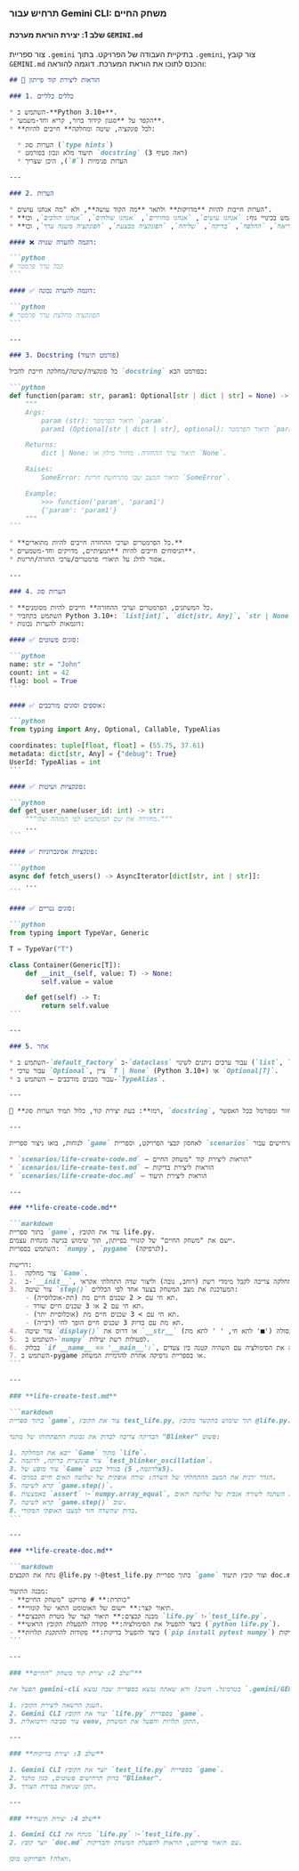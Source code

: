 ### **תרחיש עבור Gemini CLI: משחק החיים**

#### **שלב 1: יצירת הוראת מערכת `GEMINI.md`**

צור ספריית `.gemini` בתיקיית העבודה של הפרויקט. בתוך `.gemini`, צור קובץ `GEMINI.md` והכנס לתוכו את הוראת המערכת. דוגמה להוראה:

````markdown
## 📘 הוראות ליצירת קוד פייתון

### 1. כללים כלליים

* השתמש ב-**Python 3.10+**.
* הקפד על **סגנון קידוד ברור, קריא וחד-משמעי**.
* **לכל פונקציה, שיטה ומחלקה** חייבים להיות:

  * הערות סוג (`type hints`)
  * תיעוד מלא ונכון בפורמט `docstring` (ראה סעיף 3)
  * הערות פנימיות (`#`), היכן שצריך

---

### 2. הערות

* הערות חייבות להיות **מדויקות** ולתאר **מה הקוד עושה**, ולא "מה אנחנו עושים".
* **אסור** להשתמש בכינויי גוף: `אנחנו עושים`, `אנחנו מחזירים`, `אנחנו שולחים`, `אנחנו הולכים`, וכו'.
* **מותר** רק במונחים: `חילוץ`, `ביצוע`, `קריאה`, `החלפה`, `בדיקה`, `שליחה`, `הפונקציה מבצעת`, `הפונקציה משנה ערך`, וכו'.

#### ❌ דוגמה להערה שגויה:

```python
# קבל ערך פרמטר
```

#### ✅ דוגמה להערה נכונה:

```python
# הפונקציה מחלצת ערך פרמטר
```

---

### 3. Docstring (פורמט תיעוד)

כל פונקציה/שיטה/מחלקה חייבת להכיל `docstring` בפורמט הבא:

```python
def function(param: str, param1: Optional[str | dict | str] = None) -> dict | None:
    """
    Args:
        param (str): תיאור הפרמטר `param`.
        param1 (Optional[str | dict | str], optional): תיאור הפרמטר `param1`. ברירת מחדל `None`.

    Returns:
        dict | None: תיאור ערך ההחזרה. מחזיר מילון או `None`.

    Raises:
        SomeError: תיאור המצב שבו מתרחשת חריגת `SomeError`.

    Example:
        >>> function('param', 'param1')
        {'param': 'param1'}
    """
```

* **כל הפרמטרים וערכי ההחזרה חייבים להיות מתוארים.**
* הניסוחים חייבים להיות **תמציתיים, מדויקים וחד-משמעיים**.
* אסור לדלג על תיאורי פרמטרים/ערכי החזרה/חריגות.

---

### 4. הערות סוג

* **כל המשתנים, הפרמטרים וערכי ההחזרה** חייבים להיות מסומנים.
* השתמש בתחביר Python 3.10+: `list[int]`, `dict[str, Any]`, `str | None`, וכו'.
* דוגמאות להערות נכונות:

#### ✅ סוגים פשוטים:

```python
name: str = "John"
count: int = 42
flag: bool = True
```

#### ✅ אוספים וסוגים מורכבים:

```python
from typing import Any, Optional, Callable, TypeAlias

coordinates: tuple[float, float] = (55.75, 37.61)
metadata: dict[str, Any] = {"debug": True}
UserId: TypeAlias = int
```

#### ✅ פונקציות ושיטות:

```python
def get_user_name(user_id: int) -> str:
    """מחזירה את שם המשתמש לפי המזהה שלו."""
    ...
```

#### ✅ פונקציות אסינכרוניות:

```python
async def fetch_users() -> AsyncIterator[dict[str, int | str]]:
    ...
```

#### ✅ סוגים גנריים:

```python
from typing import TypeVar, Generic

T = TypeVar("T")

class Container(Generic[T]):
    def __init__(self, value: T) -> None:
        self.value = value

    def get(self) -> T:
        return self.value
```

---

### 5. אחר

* השתמש ב-`default_factory` ב-`dataclass` עבור ערכים ניתנים לשינוי (`list`, `dict`).
* עבור ערכי `Optional`, ציין `T | None` (Python 3.10+) או `Optional[T]`.
* עבור מבנים מורכבים — השתמש ב-`TypeAlias`.

---

📌 **רמז**: בעת יצירת קוד, כלול תמיד הערות סוג, `docstring`, והימנע מניסוחים סובייקטיביים בהערות. המטרה היא מבנה קוד מדויק, ניתן לשחזור ומפורמל ככל האפשר.

---

לנוחות, בואו ניצור ספריית `game` לאחסון קבצי הפרויקט, וספריית `scenarios` לאחסון תרחישים עבור Gemini CLI:

* `scenarios/life-create-code.md` — הוראות ליצירת קוד "משחק החיים"
* `scenarios/life-create-test.md` — הוראות ליצירת בדיקות
* `scenarios/life-create-doc.md` — הוראות ליצירת תיעוד

---

### **life-create-code.md**

```markdown
בתוך ספריית `game`, צור את הקובץ life.py.
יישם את "משחק החיים" של קונוויי בפייתון, תוך שימוש בגישה מונחית עצמים.
השתמש בספריות: `numpy`, `pygame` (לגרפיקה).

דרישות:
1.  צור מחלקה `Game`.
2.  ב-`__init__`, המחלקה צריכה לקבל מימדי רשת (רוחב, גובה) וליצור שדה התחלתי אקראי.
3.  צור שיטה `step()` המעדכנת את מצב המשחק בצעד אחד לפי הכללים:
    - תא חי עם < 2 שכנים חיים מת (תת-אוכלוסייה).
    - תא חי עם 2 או 3 שכנים חיים שורד.
    - תא חי עם > 3 שכנים חיים מת (אוכלוסיית יתר).
    - תא מת עם בדיוק 3 שכנים חיים הופך לחי (רבייה).
4.  צור שיטה `display()` או דרוס את `__str__` כדי להציג את השדה בקונסולה ('■' לתא חי, ' ' לתא מת).
5.  השתמש ב-`numpy` לפעולות רשת יעילות.
6.  בבלוק `if __name__ == '__main__':`, הוסף דוגמה היוצרת משחק ומריצה את הסימולציה עם השהיה קטנה בין צעדים.
7. השתמש ב-pygame או בספריית גרפיקה אחרת להדמיית המשחק.
```

---

### **life-create-test.md**

```markdown
בתוך ספריית `game`, צור את הקובץ test_life.py, תוך שימוש בהקשר מקובץ @life.py. השתמש במסגרת pytest.

הבדיקה צריכה לבדוק את נכונות התפתחותו של מתנד "Blinker" פשוט:

1. ייבא את המחלקה `Game` מתוך `life`.
2. צור פונקציית בדיקה, לדוגמה `test_blinker_oscillation`.
3. צור מופע של `Game` בגודל קבוע (לדוגמה, 5x5).
4. הגדר ידנית את המצב ההתחלתי של השדה: שורה אופקית של שלושה תאים חיים במרכז.
5. קרא לשיטה `game.step()`.
6. באמצעות `assert` ו-`numpy.array_equal`, בדוק שהשדה השתנה לשורה אנכית של שלושה תאים.
7. קרא לשיטה `game.step()` שוב.
8. בדוק שהשדה חזר למצבו האופקי המקורי.
```

---

### **life-create-doc.md**

```markdown
נתח את הקבצים @life.py ו-@test_life.py בתוך ספריית `game` וצור קובץ תיעוד doc.md המבוסס עליהם.

מבנה התיעוד:
- **כותרת:** # פרויקט "משחק החיים"
- **תיאור קצר:** יישום של האוטומט התאי של קונוויי.
- **מבנה קבצים:** תיאור קצר של מטרת הקבצים `life.py` ו-`test_life.py`.
- **כיצד להפעיל את הסימולציה:** פקודה להפעלת הקובץ הראשי (`python life.py`).
- **כיצד להפעיל בדיקות:** פקודות להתקנת תלויות (`pip install pytest numpy`) והפעלת בדיקות (`pytest`).
```

---

### **שלב 2: יצירת קוד משחק "החיים"**

הפעל את gemini-cli בטרמינל. חשוב! ודא שאתה נמצא בספרייה שבה נמצא `.gemini/GEMINI.md`.

1. הענק הרשאה ליצירת הקובץ.
2. Gemini CLI יצור את הקובץ `life.py` בספריית `game`.
3. צור סביבה וירטואלית venv, התקן תלויות והפעל את המשחק.

---

### **שלב 3: יצירת בדיקות**

1. Gemini CLI יוצר את הקובץ `test_life.py` בספריית `game`.
2. בדוק תרחישים פשוטים, כגון מתנד "Blinker".
3. תקן שגיאות במידת הצורך.

---

### **שלב 4: יצירת תיעוד**

1. Gemini CLI מנתח את `life.py` ו-`test_life.py`.
2. יוצר קובץ `doc.md` עם תיאור פרויקט, הוראות להפעלת המשחק והבדיקות.

וואלה! הפרויקט מוכן.